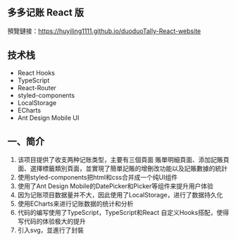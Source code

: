 ## 多多记账 React 版
預覽鏈接：https://huyiling1111.github.io/duoduoTally-React-website


## 技术栈

- React Hooks
- TypeScript
- React-Router
- styled-components
- LocalStorage
- ECharts
- Ant Design Mobile UI

## 一、简介
1. 该项目提供了收支两种记账类型，主要有三個頁面 賬單明細頁面、添加記賬頁面、選擇標籤類別頁面，並實現了簡單記賬的增刪改功能以及記賬數據的統計
2. 使用styled-components把html和css合并成一个纯UI组件
3. 使用了Ant Design Mobile的DatePicker和Picker等组件来提升用户体验
4. 因为记账项目数据量并不大，因此使用了LocalStorage，进行了数据持久化
5. 使用ECharts来进行记账数据的统计和分析
6. 代码的编写使用了TypeScript，TypeScript和React 自定义Hooks搭配，使得写代码的体验极大的提升
7. 引入svg，並進行了封裝


